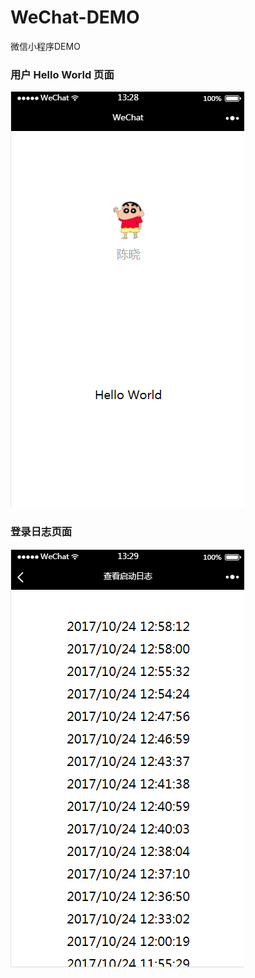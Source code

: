 # WeChat-DEMO
微信小程序DEMO

### 用户 Hello World 页面
![](images/demo/1.png)

### 登录日志页面
![](images/demo/2.png)
